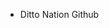 - Ditto Nation Github

<!---
ben-ditto/ben-ditto is a ✨ special ✨ repository because its `README.md` (this file) appears on your GitHub profile.
You can click the Preview link to take a look at your changes.
--->
